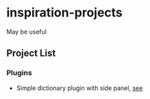 # inspiration-projects
May be useful
## Project List
### Plugins
- Simple dictionary plugin with side panel, [see](English-Study-Helper/simple-dictionary-chrome/README.md)